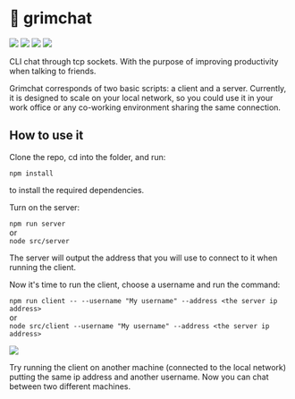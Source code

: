 # :busts_in_silhouette: grimchat

![](https://img.shields.io/badge/grimchat-developing-yellow) ![](https://img.shields.io/badge/npm-8.13.2-green) ![](https://img.shields.io/badge/node-v17.6.0-green) ![](https://img.shields.io/badge/macabrecode-purple)

CLI chat through tcp sockets. With the purpose of improving productivity when talking to friends.

Grimchat corresponds of two basic scripts: a client and a server. Currently, it is designed to scale on your local network, so you could use it in your work office or any co-working environment sharing the same connection.

## How to use it

Clone the repo, cd into the folder, and run:

`npm install`

to install the required dependencies.

Turn on the server:

`npm run server`  
or  
`node src/server`

The server will output the address that you will use to connect to it when running the client.

Now it's time to run the client, choose a username and run the command:

`npm run client -- --username "My username" --address <the server ip address>`  
or  
`node src/client --username "My username" --address <the server ip address>`

![](https://media.giphy.com/media/gMBcXVz1wcVht0K2Ia/giphy.gif)

Try running the client on another machine (connected to the local network) putting the same ip address and another username. Now you can chat between two different machines.
